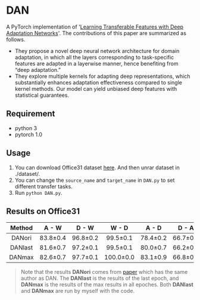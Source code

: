 # DAN
A PyTorch implementation of '[Learning Transferable Features with Deep Adaptation Networks](http://ise.thss.tsinghua.edu.cn/~mlong/doc/deep-adaptation-networks-icml15.pdf)'.
The contributions of this paper are summarized as follows. 
* They propose a novel deep neural network architecture for domain adaptation, in which all the layers corresponding to task-specific features are adapted in a layerwise manner, hence benefiting from “deep adaptation.”
* They explore multiple kernels for adapting deep representations, which substantially enhances adaptation effectiveness compared to single kernel methods. Our model can yield unbiased deep features with statistical guarantees.

## Requirement
* python 3
* pytorch 1.0

## Usage
1. You can download Office31 dataset [here](https://pan.baidu.com/s/1o8igXT4#list/path=%2F). And then unrar dataset in ./dataset/.
2. You can change the `source_name` and `target_name` in `DAN.py` to set different transfer tasks.
3. Run `python DAN.py`.

## Results on Office31
| Method | A - W | D - W | W - D | A - D | D - A | W - A | Average |
|:--------------:|:-----:|:-----:|:-----:|:-----:|:----:|:----:|:-------:|
| DANori | 83.8±0.4 | 96.8±0.2 | 99.5±0.1 | 78.4±0.2 | 66.7±0.3 | 62.7±0.2 | 81.3 |
| DANlast | 81.6±0.7 | 97.2±0.1 | 99.5±0.1 | 80.0±0.7 | 66.2±0.6 | 65.6±0.4 | 81.7 |
| DANmax | 82.6±0.7 | 97.7±0.1 | 100.0±0.0 | 83.1±0.9 | 66.8±0.3 | 66.6±0.4 | 82.8 |

> Note that the results **DANori** comes from [paper](http://ise.thss.tsinghua.edu.cn/~mlong/doc/multi-adversarial-domain-adaptation-aaai18.pdf) which has the same author as DAN. The **DANlast** is the results of the last epoch, and **DANmax** is the results of the max results in all epoches. Both **DANlast** and **DANmax** are run by myself with the code.
